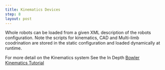 ```yaml
---
title: Kinematics Devices
step: 8
layout: post
---
```


Whole robots can be loaded from a given XML description of the robots configuration. Note the scripts for kinematics, CAD and Multi-limb coodrination are stored in the static configuration and loaded dynamically at runtime. 

For more detail on the Kinematics system See the In Depth [Bowler Kinematics Tutorial](../../Bowler-Kinematics/Kinematics/)

<script src="https://gist.github.com/madhephaestus/c3944b2a203585d969bf.js">t/script>